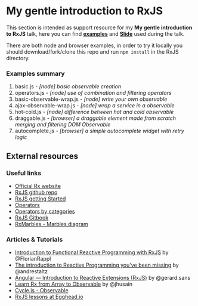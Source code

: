 # My gentle introduction to RxJS
This section is intended as support resource for my **My gentle introduction to RxJS**  talk, here you can find **[examples](https://github.com/mattiaocchiuto/talks/blob/master/RxJS/README.md#examples-summary)** and **[Slide](http://slides.com/mattiaocchiuto/an-introduction-to-rxjs/live)** used during the talk.

There are both node and browser examples, in order to try it locally you should download/fork/clone this repo and  run ```npm install``` in the RxJS directory.

### Examples summary
1. basic.js _- [node] basic observable creation_
2. operators.js _- [node] use of combination and filtering operators_
3. basic-observable-wrap.js _- [node] write your own observable_
4. ajax-observable-wrap.js _- [node] wrap a service in a observable_
5. hot-cold.js _- [node] difference between hot and cold observable_
6. draggable.js _- [browser] a draggable element made from scratch merging and filtering DOM Observable_
7. autocomplete.js _- [browser] a simple autocomplete widget with retry logic_

## External resources
### Useful links
* [Official Rx website](http://reactivex.io/)
* [RxJS github repo](https://github.com/Reactive-Extensions/RxJS)
* [RxJS getting Started](https://github.com/Reactive-Extensions/RxJS/tree/master/doc/gettingstarted)
* [Operators](https://github.com/Reactive-Extensions/RxJS/tree/master/doc/api/core/operators)
* [Operators by categories](https://github.com/Reactive-Extensions/RxJS/blob/master/doc/gettingstarted/categories.md)
* [RxJS Gitbook](http://xgrommx.github.io/rx-book/index.html)
* [RxMarbles - Marbles diagram](http://rxmarbles.com/)

### Articles & Tutorials
* [Introduction to Functional Reactive Programming with RxJS](http://www.sitepoint.com/functional-reactive-programming-rxjs/) by @FlorianRappl
* [The introduction to Reactive Programming you've been missing](https://gist.github.com/staltz/868e7e9bc2a7b8c1f754) by @andrestaltz
* [Angular — Introduction to Reactive Extensions (RxJS)](https://medium.com/google-developer-experts/angular-introduction-to-reactive-extensions-rxjs-a86a7430a61f#.90u20kh3j) by @gerard.sans
* [Learn Rx from Array to Observable](http://reactivex.io/learnrx/) by @jhusain
* [Cycle.js - Observable](http://cycle.js.org/observables.html)
* [RxJS lessons at Egghead.io](https://egghead.io/technologies/rx)
